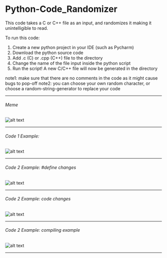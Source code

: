 # Python-Code_Randomizer
This code takes a C or C++ file as an input, and randomizes it making it unintelligible to read. 

To run this code:
1. Create a new python project in your IDE (such as Pycharm)
2. Download the python source code
3. Add .c (C) or .cpp (C++) file to the directory
4. Change the name of the file input inside the python script
5. Run the script! A new C/C++ file will now be generated in the directory 
 
note1: make sure that there are no comments in the code as it might cause bugs to pop-off
note2: you can choose your own random character, or choose a random-string-generator to replace your code

------------------------------------------------------------

###### Meme
![alt text](https://i.postimg.cc/jd6npnyY/Screenshot-20220712-142924.jpg)

------------------------------------------------------------

###### Code 1 Example:
![alt text](https://i.postimg.cc/L8nprFMj/Code1-Example.png)

------------------------------------------------------------

###### Code 2 Example: #define changes
![alt text](https://i.postimg.cc/02hW2TwY/Code2-Example-1.png)

------------------------------------------------------------

###### Code 2 Example: code changes
![alt text](https://i.postimg.cc/cHJMch31/Code2-Example-2.png)

------------------------------------------------------------

###### Code 2 Example: compiling example
![alt text](https://i.postimg.cc/qqhsP7Q9/Code2-Example-3.png)

------------------------------------------------------------
